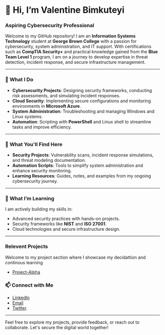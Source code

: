 # 👋 Hi, I’m **Valentine Bimkuteyi**

### Aspiring Cybersecurity Professional  

Welcome to my GitHub repository! I am an **Information Systems Technology** student at **George Brown College** with a passion for cybersecurity, system administration, and IT support. With certifications such as **CompTIA Security+** and practical knowledge gained from the **Blue Team Level 1** program, I am on a journey to develop expertise in threat detection, incident response, and secure infrastructure management.  

---

### 🔧 **What I Do**  
- **Cybersecurity Projects**: Designing security frameworks, conducting risk assessments, and simulating incident responses.  
- **Cloud Security**: Implementing secure configurations and monitoring environments in **Microsoft Azure**.  
- **System Administration**: Troubleshooting and managing Windows and Linux systems.  
- **Automation**: Scripting with **PowerShell** and Linux shell to streamline tasks and improve efficiency.  

---

### 📂 **What You'll Find Here**  
- **Security Projects**: Vulnerability scans, incident response simulations, and threat modeling documentation.  
- **Automation Scripts**: Tools to simplify system administration and enhance security monitoring.  
- **Learning Resources**: Guides, notes, and examples from my ongoing cybersecurity journey.  

---

### 🌱 **What I’m Learning**  
I am actively building my skills in:  
- Advanced security practices with hands-on projects.  
- Security frameworks like **NIST** and **ISO 27001**.  
- Cloud technologies and secure infrastructure design.  

---

### Relevent Projects
Welcome to my project section where I showcase my decidattion and continous learning 
- [Project-Alpha](/Project-Alpha/)

### 📫 **Connect with Me**  
- [LinkedIn](http://linkedin.com/in/valentine-bimkuteyi-893238232)  
- [Email](mailto:bimkuteyib@gmail.com)  
- [Twitter](https://x.com/Alex_Bhim).
---

Feel free to explore my projects, provide feedback, or reach out to collaborate. Let's secure the digital world together!  
